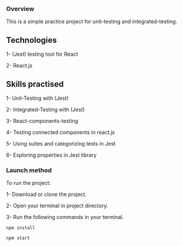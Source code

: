 ### Overview

This is a simple practice project for unit-testing and integrated-testing.

## Technologies

1- (Jest) testing tool for React

2- React.js

## Skills practised

1- Unit-Testing with (Jest)

2- Integrated-Testing with (Jest)

3- React-components-testing

4- Testing connected components in react.js

5- Using suites and categorizing tests in Jest

6- Exploring properties in Jest library

### Launch method

To run the project:

1- Download or clone the project.

2- Open your terminal in project directory.

3- Run the following commands in your terminal.

```
npm install

npm start
```

